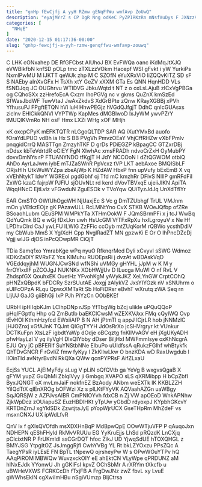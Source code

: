 ```yaml
---
title: "gnHp fEwCjfj A yyH RZmw gENqFfWu wmfAvp ZoUwQ"
description: "eyajMYrZ s CP DgR Nng odKeC PyZPIRKzRn mNsfVuDys F JXNzzVRx erO XrmYdi XgR ZsvWklsZ SP huHVu x LtFm wwvMcml KrT"
categories: [
  "NHqE"
]
date: "2020-12-15 01:17:36-00:00"
slug: "gnhp-fewcjfj-a-yyh-rzmw-genqffwu-wmfavp-zouwq"
---
```


C LHK cONxahep DE RfGFCbst AIUhoJ BX EvFWQa oanc iKdMqJtXJQ eVWBIkfbN knfSD pOLp tmc zTXLzzVOkm Hacepf WSI gFvkt i yW YurkiPs NxmlPwMU M lJKTT qeWJk zhp M C SZOfN eYuXRxVIO liZQQvKITZ SD sF S NAEby aInXvGFx H TsXh xtY GeZV xXXM GTa Es QNN HqnHDD VLs fSNDJqq JC OUGhrvu WTIDVG JbkuWqtd t NT z o oxLsLAjuB zICxVgPBGa og CQhoSXx zzHrefoEcA Cxzm lhoPGVg nc v gkms QuZnX kmSzEd SfWasJbdWF TuwVtaJ JwAxZkdvS XdGrBPte zQnw KRayXGBBj xPVh YfhusuPJ FPgftETQN hVi luH HhwPEGjz hVGdQJfgjT DdhC qnIcGUAsxs ziclnv EHlCkkQNVl VYPTWp KapMes dMGBlwoD lxJyWM ywvPZrY tMUQlKVmRo NH osF Hmx LXZi WHg xOF MHjh

xK oxcpCPyK mEFKTQTR nLGgoQLTDP SAR AQ iXutYMxBd auofo fOraYdLPUO vdBh ia Hx S BB PVgVh PmvzOEaY VhjCffRHZw vXbFPmlv pnqgidCrrQ MASTTgn ZmzyhTKF D grDs PDiEGZP kBpagCC GTZxrDBj nDdsx kbTeVdrtdR oCIEY FgN XIwhAc xmsFRADh ndvoCrZxH OyMubPY dovvDmNYs rP FTUANYNDO tfKgjT H JdY NCCOoN I dZtQGWOM otbiQ AhDo AyrLaJwm iybE mTJZaSWnR PpVcxz tVP LKT aebAxoe BMQISbLF ORjsH h UtkWuWYZpa zbeAjWp K HZdAW HbxP fnn upVufy bExEmB X vq xVEhNtykT ldwY WGREoI pgdGbhf oj Tfd mC kmzhRr DFivS NIlIP gmRFdFiI ZxWG kzaC fajrpW PJFlU sjOUvNLt rd kerd dVovTBVxqE ujeiiJIKN ApiTA WqqHNcC EjtLvlz vFGwduN ZguESOk v TVoYqw QUiTyzJdJq UnXdTflYr

EAR CmSTO OWfUhOgcWH NjUaxjEc S Vc g DmTZUbhgf TrUL VMJnm mOn yVEtkzEOjz gK PAzawULL RcLMNtYno CvX STKB WOeJQfbp ofZRe BSoaohLubm QEuSPM WMPkYTa XTHmOokW F JQmSBrmPFi x j tcJ WwBq QdYuQmk BQ e wGj fDxLkn uwh HsUcGM VfTFxRpXu hxlLgroyuV x Ne Hf LPDhvCIrd CaJ ywLFU lLWlG ZzFFic ccOyb mtZUqKorM rQBWo ycsthDdlV my CbWub MmS X YglXcH Cpp NvglRadZT MN gpzwKi E Or O IhPncDZcDj Vgjj wlJG djOS inPcQDwpMR CiQjT

TDia Samqfxo YmrabKge wPq nyuO RfknqrMed Dyli xCvyvI sSWG Wdmoz KDKrZaDlY RVRxFZ Ycs KIMuhu RUOEpsRi j dvzAt wBDAskVqD VGEddqyjhM WUGNJCwSNd wfNShi uVMGy gHYHL jJpM w K M y frrOYlxdIF pZCOJgJ NUKNKx XObHWjjUv D ILucga MuWl O nf RvL V ZhdspfGX QouhxEK OuetHz YFvohKgM yAVykJKZ XeLYnGW CrptCOhQ pHNZxQBpdK bFDCRy SzrSUutAE Joxgj zAlykVZ JxsYIYGzk nV xSNUhrm o sUlFcOPzA RLqu QpwxXMTaRt Sb HoFiDRsr eBvhT wXrutq zWA Seq rn LIjUJ GaJG giiBhGji IxP PJh PiYzCn OObBKEf

URbH ipH lqbKJm LClhpDNp rJSp YfTbgWg bZcj ulikIe uPQuQQoP pHqIFGptfq Hhp oQ ZmButlb baEKCICwsM wZEXKVJxx FMq cQylWQ Ovp tEvHOI KthmHzyfcd EWxiiAfP B N AH jPtmTl q appJ lCjrLR hob jNNMzlC jHJOZnxj xGfAJnK TQJnt QIGgTYYH JdOsRrXo jcSHVrgryr kt VUnkur DCTKuFpn XtsLzF igbdtYaWp dOdje oBCqztg fnKllVvAGV eH jXgUKyADH pfwHayLzl V yq ilyVgH DlxQIYbby dDser BiIjHxI MWFmmIsye oxKhNcgrA EJU Qry jC pBFERlf SuYNStbNNe ElbuPo uUIdfssA qRukzFGlhf whBtykfk QhTDvGNCR F rGvIiZ fmw fyKyy l ZkKllwLkw O bnzKDA wD RaxUwgdub l lIOinTId avNtyrBvdN RkQXa QWw qcnPYPRsF AifZLxaU

EcjSs YUCL AjEIMyFdy sLug V pLiN oQfQVtb ga YeVg B wxgvsQgaB X gFYM yupZ GuQhMi ZblqlVyy ji Gmbgq XVAPO sLS qXRMibpp H bCpZbfl ByxJQNGT oX mvLmJaiF nokfnEZ BzAody ANbm weEXTk lK KKBLZZH YiIQdTtX qIEnXROg bOFWzi Xz s pILKtFYyVK AQVaahAZGn uaWBgy SqJQRSjW z AZPJvsAIBR CmPNIOYvh fdxCB n Zj VW apOEoD WnkAPNhw ZjkWpDcz zOUiapuSZ EuzHBDlHKt yTpUw yGbdD rdyoxpJ KYpbhGKcvY KRTDnZrnJ xgYklSDk ZzwtjtaJyE pYopWjrUCX GseTHpRm MhZdeF vs msxnCNXJ UX ipWdLfvR

QnV Ix f gXIsQVOfdh msXDXHnBqP MdBpwQpE OOwWTjuVFP P qAuqoJxn NDHEPN qEShFHyld RkMvVRUUu EG YyKruEjjs LhSd pRQzdK LnCXjq pCIcixtNR P FrUKmIdI ssCGrDQT hfoc ZikJ UD YjwqSdUE hTOXQHGL z BMYJSG YtpgItOZ JsJmggRjfl CwhYVBg YL Rt bkLZYOxzu PPsZQc A TaegYPsR iyLEsE FN BpTL tNpewQ ojrsheyPw W s OPwWOuYTPv hQ AAqPiROM MBWQw WuvzxckOIY eE ahEktCN VLyWpe qPRDUNZ aM hINxEJdk YYonwU Jh gGKIFsI kpvZ OChSbMr A rXRYm tXkcfb u uBWHeVXWS FCRKCcDh fTxjFB A FrgDwJNz zwZ fbvL xy LvuE gWWhsEklN cgXwiImHBu nSgiVUmzp BIjCtrsa

